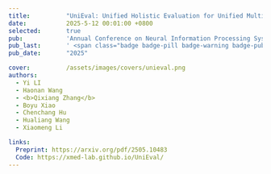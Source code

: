 ```yaml
---
title:          "UniEval: Unified Holistic Evaluation for Unified Multimodal Understanding and Generation"
date:           2025-5-12 00:01:00 +0800
selected:       true
pub:            'Annual Conference on Neural Information Processing Systems (NeuralIPS) <span class="badge badge-info">CCF-A</span> <span class="badge badge-pill badge-danger">Oral, Top 0.1%</span>'
pub_last:       ' <span class="badge badge-pill badge-warning badge-publication">Benchmark</span> <span class="badge badge-pill badge-secondary badge-publication">MLLM</span> <img alt="GitHub Repo stars" src="https://img.shields.io/github/stars/xmed-lab/UniEval?style=social">'
pub_date:       "2025"

cover:          /assets/images/covers/unieval.png
authors:
  - Yi LI
  - Haonan Wang
  - <b>Qixiang Zhang</b>
  - Boyu Xiao
  - Chenchang Hu
  - Hualiang Wang
  - Xiaomeng Li

links:
  Preprint: https://arxiv.org/pdf/2505.10483
  Code: https://xmed-lab.github.io/UniEval/
---
```

